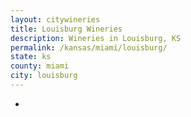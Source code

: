 ```yaml
---
layout: citywineries
title: Louisburg Wineries
description: Wineries in Louisburg, KS
permalink: /kansas/miami/louisburg/
state: ks
county: miami
city: louisburg
---
```

-
